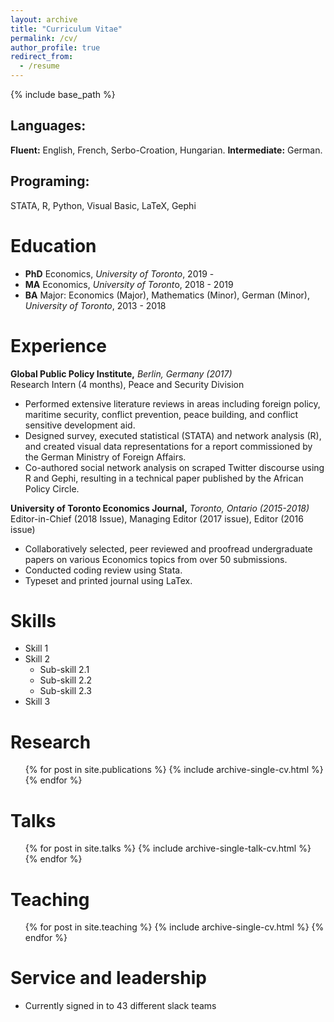 ```yaml
---
layout: archive
title: "Curriculum Vitae"
permalink: /cv/
author_profile: true
redirect_from:
  - /resume
---
```


{% include base_path %}
## Languages:
**Fluent:** English, French, Serbo-Croation, Hungarian. **Intermediate:** German. 
## Programing:
STATA, R, Python, Visual Basic, LaTeX, Gephi


Education
======
* **PhD** Economics, _University of Toronto_, 2019 - 
* **MA** Economics, *University of Toront*o, 2018 - 2019
* **BA** Major: Economics (Major), Mathematics (Minor), German (Minor), _University of Toronto_, 2013 - 2018

Experience
======

**Global Public Policy Institute,** _Berlin, Germany (2017)_ <br>
Research Intern (4 months), Peace and Security Division

* Performed extensive literature reviews in areas including foreign policy, maritime security, conflict prevention, peace building, and conflict sensitive development aid.
* Designed survey, executed statistical (STATA) and network analysis (R), and created visual data representations for a report commissioned by the German Ministry of Foreign Affairs. 
* Co-authored social network analysis on scraped Twitter discourse using R and Gephi, resulting in a technical paper published by the African Policy Circle.


**University of Toronto Economics Journal,** _Toronto, Ontario (2015-2018)_<br>
Editor-in-Chief (2018 Issue),  Managing Editor (2017 issue), Editor (2016 issue)
* Collaboratively selected, peer reviewed and proofread undergraduate papers on various Economics topics from over 50 submissions.
* Conducted coding review using Stata.
* Typeset and printed journal using LaTex.

Skills
======
* Skill 1
* Skill 2
  * Sub-skill 2.1
  * Sub-skill 2.2
  * Sub-skill 2.3
* Skill 3

Research
======
  <ul>{% for post in site.publications %}
    {% include archive-single-cv.html %}
  {% endfor %}</ul>
  
Talks
======
  <ul>{% for post in site.talks %}
    {% include archive-single-talk-cv.html %}
  {% endfor %}</ul>
  
Teaching
======
  <ul>{% for post in site.teaching %}
    {% include archive-single-cv.html %}
  {% endfor %}</ul>
  
Service and leadership
======
* Currently signed in to 43 different slack teams
